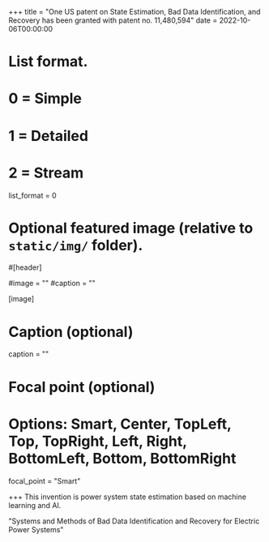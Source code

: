 +++
title = "One US patent on State Estimation, Bad Data Identification, and Recovery has been granted with patent no. 11,480,594"
date = 2022-10-06T00:00:00

# List format.
#   0 = Simple
#   1 = Detailed
#   2 = Stream
list_format = 0

# Optional featured image (relative to `static/img/` folder).
#[header]

#image = ""
#caption = ""

[image]
  # Caption (optional)
  caption = ""
  
  # Focal point (optional)
  # Options: Smart, Center, TopLeft, Top, TopRight, Left, Right, BottomLeft, Bottom, BottomRight
  focal_point = "Smart"

+++
This invention is power system state estimation based on machine learning and AI.

"Systems and Methods of Bad Data Identification and Recovery for Electric Power Systems"

